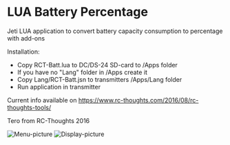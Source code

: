 # LUA Battery Percentage
Jeti LUA application to convert battery capacity consumption to percentage with add-ons

Installation:
- Copy RCT-Batt.lua to DC/DS-24 SD-card to /Apps folder
- If you have no "Lang" folder in /Apps create it
- Copy Lang/RCT-Batt.jsn to transmitters /Apps/Lang folder
- Run application in transmitter

Current info available on https://www.rc-thoughts.com/2016/08/rc-thoughts-tools/

Tero from RC-Thoughts 2016

![Menu-picture](https://www.rc-thoughts.com/wp-content/uploads/2016/08/battperc_14.png) ![Display-picture](https://www.rc-thoughts.com/wp-content/uploads/2016/08/tele_screen.gif)
